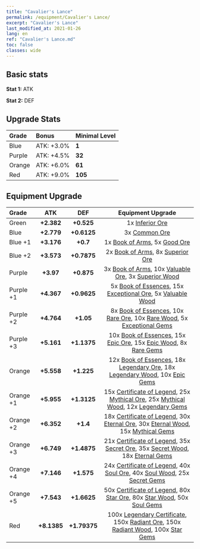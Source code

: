 ```yaml
---
title: "Cavalier's Lance"
permalink: /equipment/Cavalier's Lance/
excerpt: "Cavalier's Lance"
last_modified_at: 2021-01-26
lang: en
ref: "Cavalier's Lance.md"
toc: false
classes: wide
---
```


## Basic stats
 **Stat 1:** ATK

 **Stat 2:** DEF

## Upgrade Stats

  |     Grade    |   Bonus | Minimal Level | 
  |:-------------|:--------|:--------------| 
  | Blue | ATK: +3.0% | **1** | 
  | Purple | ATK: +4.5% | **32** | 
  | Orange | ATK: +6.0% | **61** | 
  | Red | ATK: +9.0% | **105** | 


## Equipment Upgrade

  |          Grade      | ATK | DEF | Equipment Upgrade |
  |:--------------------|:---------:|:---------:|:----------------:|
  | Green | **+2.382** | **+0.525** | 1x [ Inferior Ore](/Items/mat_103/) |
  | Blue | **+2.779** | **+0.6125** | 3x [ Common Ore](/Items/mat_39/) |
  | Blue +1 | **+3.176** | **+0.7** | 1x [ Book of Arms](/Items/mat_32/), 5x [ Good Ore](/Items/mat_78/) |
  | Blue +2 | **+3.573** | **+0.7875** | 2x [ Book of Arms](/Items/mat_71/), 8x [ Superior Ore](/Items/mat_13/) |
  | Purple | **+3.97** | **+0.875** | 3x [ Book of Arms](/Items/mat_6/), 10x [ Valuable Ore](/Items/mat_55/), 3x [ Superior Wood](/Items/mat_28/) |
  | Purple +1 | **+4.367** | **+0.9625** | 5x [ Book of Essences](/Items/mat_44/), 15x [ Exceptional Ore](/Items/mat_67/), 5x [ Valuable Wood](/Items/mat_43/) |
  | Purple +2 | **+4.764** | **+1.05** | 8x [ Book of Essences](/Items/mat_84/), 10x [ Rare Ore](/Items/mat_2/), 10x [ Rare Wood](/Items/mat_14/), 5x [ Exceptional Gems](/Items/mat_17/) |
  | Purple +3 | **+5.161** | **+1.1375** | 10x [ Book of Essences](/Items/mat_20/), 15x [ Epic Ore](/Items/mat_42/), 15x [ Epic Wood](/Items/mat_57/), 8x [ Rare Gems](/Items/mat_59/) |
  | Orange | **+5.558** | **+1.225** | 12x [ Book of Essences](/Items/mat_60/), 18x [ Legendary Ore](/Items/mat_81/), 18x [ Legendary Wood](/Items/mat_93/), 10x [ Epic Gems](/Items/mat_94/) |
  | Orange +1 | **+5.955** | **+1.3125** | 15x [ Certificate of Legend](/Items/mat_96/), 25x [ Mythical Ore](/Items/mat_23/), 25x [ Mythical Wood](/Items/mat_9/), 12x [ Legendary Gems](/Items/mat_31/) |
  | Orange +2 | **+6.352** | **+1.4** | 18x [ Certificate of Legend](/Items/mat_25/), 30x [ Eternal Ore](/Items/mat_36/), 30x [ Eternal Wood](/Items/mat_75/), 15x [ Mythical Gems](/Items/mat_74/) |
  | Orange +3 | **+6.749** | **+1.4875** | 21x [ Certificate of Legend](/Items/mat_38/), 35x [ Secret Ore](/Items/mat_99/), 35x [ Secret Wood](/Items/mat_87/), 18x [ Eternal Gems](/Items/mat_86/) |
  | Orange +4 | **+7.146** | **+1.575** | 24x [ Certificate of Legend](/Items/mat_100/), 40x [ Soul Ore](/Items/mat_8/), 40x [ Soul Wood](/Items/mat_49/), 25x [ Secret Gems](/Items/mat_47/) |
  | Orange +5 | **+7.543** | **+1.6625** | 50x [ Certificate of Legend](/Items/mat_11/), 80x [ Star Ore](/Items/mat_72/), 80x [ Star Wood](/Items/mat_63/), 50x [ Soul Gems](/Items/mat_77/) |
  | Red | **+8.1385** | **+1.79375** | 100x [ Legendary Certificate](/Items/mat_76/), 150x [ Radiant Ore](/Items/mat_88/), 150x [ Radiant Wood](/Items/mat_21/), 100x [ Star Gems](/Items/mat_89/) |

